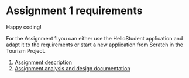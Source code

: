 # Assignment 1 requirements

Happy coding!

For the Assignment 1 you can either use the HelloStudent application and adapt it to the requirements
or start a new application from Scratch in the Tourism Project.

1. [Assignment description]()
2. [Assignment analysis and design documentation]()
